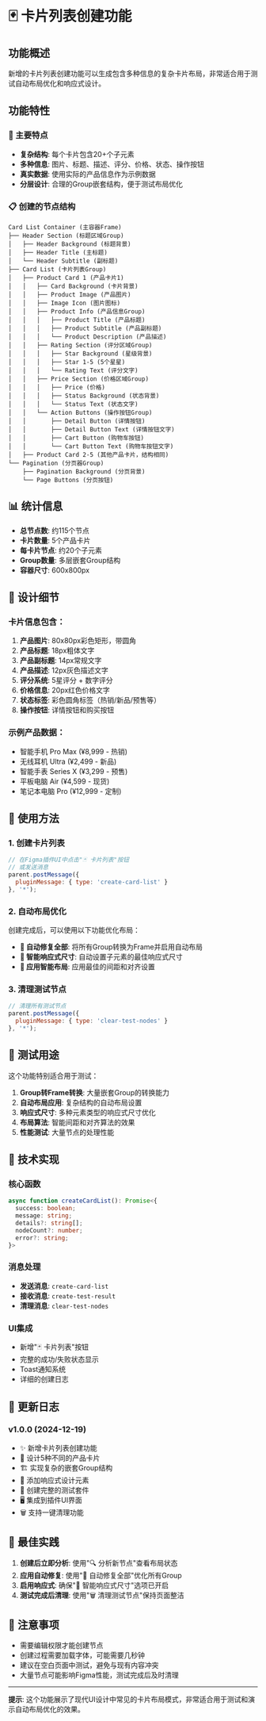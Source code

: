 # 🃏 卡片列表创建功能

## 功能概述

新增的卡片列表创建功能可以生成包含多种信息的复杂卡片布局，非常适合用于测试自动布局优化和响应式设计。

## 功能特性

### 🎯 主要特点
- **复杂结构**: 每个卡片包含20+个子元素
- **多种信息**: 图片、标题、描述、评分、价格、状态、操作按钮
- **真实数据**: 使用实际的产品信息作为示例数据
- **分层设计**: 合理的Group嵌套结构，便于测试布局优化

### 📋 创建的节点结构

```
Card List Container (主容器Frame)
├── Header Section (标题区域Group)
│   ├── Header Background (标题背景)
│   ├── Header Title (主标题)
│   └── Header Subtitle (副标题)
├── Card List (卡片列表Group)
│   ├── Product Card 1 (产品卡片1)
│   │   ├── Card Background (卡片背景)
│   │   ├── Product Image (产品图片)
│   │   ├── Image Icon (图片图标)
│   │   ├── Product Info (产品信息Group)
│   │   │   ├── Product Title (产品标题)
│   │   │   ├── Product Subtitle (产品副标题)
│   │   │   └── Product Description (产品描述)
│   │   ├── Rating Section (评分区域Group)
│   │   │   ├── Star Background (星级背景)
│   │   │   ├── Star 1-5 (5个星星)
│   │   │   └── Rating Text (评分文字)
│   │   ├── Price Section (价格区域Group)
│   │   │   ├── Price (价格)
│   │   │   ├── Status Background (状态背景)
│   │   │   └── Status Text (状态文字)
│   │   └── Action Buttons (操作按钮Group)
│   │       ├── Detail Button (详情按钮)
│   │       ├── Detail Button Text (详情按钮文字)
│   │       ├── Cart Button (购物车按钮)
│   │       └── Cart Button Text (购物车按钮文字)
│   ├── Product Card 2-5 (其他产品卡片，结构相同)
└── Pagination (分页器Group)
    ├── Pagination Background (分页背景)
    └── Page Buttons (分页按钮)
```

## 📊 统计信息

- **总节点数**: 约115个节点
- **卡片数量**: 5个产品卡片
- **每卡片节点**: 约20个子元素
- **Group数量**: 多层嵌套Group结构
- **容器尺寸**: 600x800px

## 🎨 设计细节

### 卡片信息包含：
1. **产品图片**: 80x80px彩色矩形，带圆角
2. **产品标题**: 18px粗体文字
3. **产品副标题**: 14px常规文字
4. **产品描述**: 12px灰色描述文字
5. **评分系统**: 5星评分 + 数字评分
6. **价格信息**: 20px红色价格文字
7. **状态标签**: 彩色圆角标签（热销/新品/预售等）
8. **操作按钮**: 详情按钮和购买按钮

### 示例产品数据：
- 智能手机 Pro Max (¥8,999 - 热销)
- 无线耳机 Ultra (¥2,499 - 新品)
- 智能手表 Series X (¥3,299 - 预售)
- 平板电脑 Air (¥4,599 - 现货)
- 笔记本电脑 Pro (¥12,999 - 定制)

## 🚀 使用方法

### 1. 创建卡片列表
```javascript
// 在Figma插件UI中点击"🃏 卡片列表"按钮
// 或发送消息
parent.postMessage({ 
  pluginMessage: { type: 'create-card-list' } 
}, '*');
```

### 2. 自动布局优化
创建完成后，可以使用以下功能优化布局：
- **🔧 自动修复全部**: 将所有Group转换为Frame并启用自动布局
- **📐 智能响应式尺寸**: 自动设置子元素的最佳响应式尺寸
- **🎯 应用智能布局**: 应用最佳的间距和对齐设置

### 3. 清理测试节点
```javascript
// 清理所有测试节点
parent.postMessage({ 
  pluginMessage: { type: 'clear-test-nodes' } 
}, '*');
```

## 🧪 测试用途

这个功能特别适合用于测试：

1. **Group转Frame转换**: 大量嵌套Group的转换能力
2. **自动布局应用**: 复杂结构的自动布局设置
3. **响应式尺寸**: 多种元素类型的响应式尺寸优化
4. **布局算法**: 智能间距和对齐算法的效果
5. **性能测试**: 大量节点的处理性能

## 🔧 技术实现

### 核心函数
```typescript
async function createCardList(): Promise<{
  success: boolean;
  message: string;
  details?: string[];
  nodeCount?: number;
  error?: string;
}>
```

### 消息处理
- **发送消息**: `create-card-list`
- **接收消息**: `create-test-result`
- **清理消息**: `clear-test-nodes`

### UI集成
- 新增"🃏 卡片列表"按钮
- 完整的成功/失败状态显示
- Toast通知系统
- 详细的创建日志

## 📝 更新日志

### v1.0.0 (2024-12-19)
- ✨ 新增卡片列表创建功能
- 🎨 设计5种不同的产品卡片
- 🏗️ 实现复杂的嵌套Group结构
- 📱 添加响应式设计元素
- 🧪 创建完整的测试套件
- 🖥️ 集成到插件UI界面
- 🗑️ 支持一键清理功能

## 🎯 最佳实践

1. **创建后立即分析**: 使用"🔍 分析新节点"查看布局状态
2. **应用自动修复**: 使用"🔧 自动修复全部"优化所有Group
3. **启用响应式**: 确保"📐 智能响应式尺寸"选项已开启
4. **测试完成后清理**: 使用"🗑️ 清理测试节点"保持页面整洁

## 🚨 注意事项

- 需要编辑权限才能创建节点
- 创建过程需要加载字体，可能需要几秒钟
- 建议在空白页面中测试，避免与现有内容冲突
- 大量节点可能影响Figma性能，测试完成后及时清理

---

**提示**: 这个功能展示了现代UI设计中常见的卡片布局模式，非常适合用于测试和演示自动布局优化的效果。 